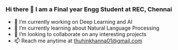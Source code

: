 ### Hi there 👋 I am a Final year Engg Student at REC, Chennai

- 🔭 I’m currently working on Deep Learning and AI
- 🌱 I’m currently learning about Natural Language Processing
- 👯 I’m looking to collaborate on any interesting projects
- 📫 Reach me anytime at thuhinkhanna01@gmail.com
<!--
**thuhinkhanna/thuhinkhanna** is a ✨ _special_ ✨ repository because its `README.md` (this file) appears on your GitHub profile.
-->
